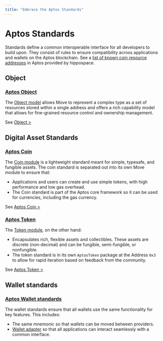 ```yaml
---
title: "Embrace the Aptos Standards"
---
```


# Aptos Standards

Standards define a common interoperable interface for all developers to build upon. They consist of rules to ensure compatibility across applications and wallets on the Aptos blockchain. See a [list of known coin resource addresses](https://github.com/hippospace/aptos-coin-list) in Aptos provided by 
hippospace.

## Object
### [Aptos Object](./aptos-object.md)

The [Object model](https://github.com/aptos-labs/aptos-core/blob/main/aptos-move/framework/aptos-framework/sources/object.move) allows Move to represent a complex type as a set of resources stored within a single address and offers a rich capability model that allows for fine-grained resource control and ownership management.

See [Object >](./aptos-object.md)

## Digital Asset Standards
### [Aptos Coin](./aptos-coin.md)

The [Coin module](https://github.com/aptos-labs/aptos-core/blob/main/aptos-move/framework/aptos-framework/sources/coin.move) is a lightweight standard meant for simple, typesafe, and fungible assets. The coin standard is separated out into its own Move module to ensure that:
  - Applications and users can create and use simple tokens, with high performance and low gas overhead.
  - The Coin standard is part of the Aptos core framework so it can be used for currencies, including the gas currency.

See [Aptos Coin >](./aptos-coin.md)

### [Aptos Token](./aptos-token.md)

The [Token module](https://github.com/aptos-labs/aptos-core/blob/main/aptos-move/framework/aptos-token/sources/token.move), on the other hand:

- Encapsulates rich, flexible assets and collectibles. These assets are discrete (non-decimal) and can be fungible, semi-fungible, or nonfungible.
- The token standard is in its own `AptosToken` package at the Address `0x3` to allow for rapid iteration based on feedback from the community.

See [Aptos Token >](./aptos-token.md)

## Wallet standards
### [Aptos Wallet standards](./wallets.md)

The wallet standards ensure that all wallets use the same functionality for key features.  This includes:
- The same mnemonic so that wallets can be moved between providers.
- [Wallet adapter](../integration/wallet-adapter-concept.md) so that all applications can interact seamlessly with a common interface.
